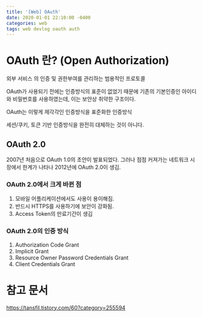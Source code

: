 ```yaml
---
title: '[Web] OAuth'
date: 2020-01-01 22:10:00 -0400
categories: web
tags: web devlog oauth auth
---
```

# OAuth 란? (Open Authorization)
외부 서비스 의 인증 및 권한부여를 관리하는 범용적인 프로토콜

OAuth가 사용되기 전에는 인증방식의 표준이 없었기 때문에 기존의 기본인증인 아이디와 비밀번호를 사용하였는데, 이는 보안상 취약한 구조이다.

OAuth는 이렇게 제각각인 인증방식을 표준화한 인증방식

세션/쿠키, 토큰 기반 인증방식을 완전히 대체하는 것이 아니다.

## OAuth 2.0
2007년 처음으로 OAuth 1.0의 초안이 발표되었다. 그러나 점점 커져가는 네트워크 시장에서 한계가 나타나 2012년에 OAuth 2.0이 생김.

### OAuth 2.0에서 크게 바뀐 점
1. 모바일 어플리케이션에서도 사용이 용이해짐.
2. 반드시 HTTPS를 사용하기에 보안이 강화됨.
3. Access Token의 만료기간이 생김

### OAuth 2.0의 인증 방식
1. Authorization Code Grant
2. Implicit Grant
3. Resource Owner Password Credentials Grant
4. Client Credentials Grant




# 참고 문서
https://tansfil.tistory.com/60?category=255594
